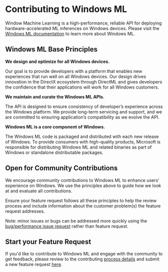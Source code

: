 # Contributing to Windows ML

Window Machine Learning is a high-performance, reliable API for deploying hardware-accelerated ML inferences on Windows devices. Please visit the [Windows ML documentation](https://docs.microsoft.com/en-us/windows/ai/windows-ml/) to learn more about Windows ML. 


## Windows ML Base Principles

**We design and optimize for all Windows devices.**
  
  Our goal is to provide developers with a platform that enables new experiences that run well on all Windows devices. Our design drives innovation in the DirectX ecosystem through DirectML and gives developers the confidence that their applications will work for all Windows customers.

**We maintain and curate the Windows ML APIs.**
    
  The API is designed to ensure consistency of developer’s experience across the Windows platform. We provide long-term servicing and support, and we are committed to ensuring application’s compatibility as we evolve the API.

**Windows ML is a core component of Windows.** 

  The Windows ML code is packaged and distributed with each new release of Windows. To provide consumers with high-quality products, Microsoft is responsible for distributing Windows ML and related binaries as part of Windows or standalone distributable packages.


## Open for Community Contributions

We encourage community contributions to Windows ML to enhance users’ experience on Windows. We use the principles above to guide how we look at and evaluate all contributions. 

Ensure your feature request follows all these principles to help the review process and include information about the customer problem(s) the feature request addresses.

Note: minor issues or bugs can be addressed more quickly using the [bug/performance issue request](https://github.com/microsoft/onnxruntime/issues/new/choose) rather than feature request. 

## Start your Feature Request

If you'd like to contribute to Windows ML and engage with the community to get feedback, please review to the contributing [process details](https://github.com/microsoft/onnxruntime/blob/master/CONTRIBUTING.md) and submit a new feature request [here](https://github.com/microsoft/onnxruntime/issues/new/choose). 

